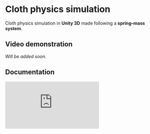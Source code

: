 # Cloth physics simulation
 Cloth physics simulation in **Unity 3D** made following a **spring–mass system**. 
 
 ## Video demonstration
 *Will be added soon.*

 ## Documentation
 ![Spanish documentation](https://github.com/darkops96/Cloth-physics-simulation/blob/main/Assets/Documentation/Documentation-Spanish.pdf "Spanish documentation")
